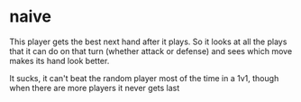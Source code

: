 

# naive

This player gets the best next hand after it plays. So it looks at all the plays that it can do on that turn (whether attack or defense) and sees which move makes its hand look better. 

It sucks, it can't beat the random player most of the time in a 1v1, though when there are more players it never gets last

